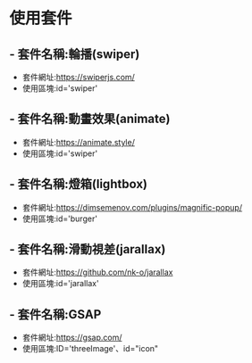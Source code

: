 # 使用套件

## - 套件名稱:輪播(swiper)

- 套件網址:https://swiperjs.com/
- 使用區塊:id='swiper'

## - 套件名稱:動畫效果(animate)

- 套件網址:https://animate.style/
- 使用區塊:id='swiper'

## - 套件名稱:燈箱(lightbox)

- 套件網址:https://dimsemenov.com/plugins/magnific-popup/
- 使用區塊:id='burger'

## - 套件名稱:滑動視差(jarallax)

- 套件網址:https://github.com/nk-o/jarallax
- 使用區塊:id='jarallax'

## - 套件名稱:GSAP

- 套件網址:https://gsap.com/
- 使用區塊:ID='threeImage'、id="icon"
